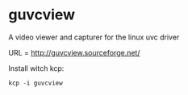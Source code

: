 guvcview
========

A video viewer and capturer for the linux uvc driver

URL = http://guvcview.sourceforge.net/

Install witch kcp:

```
kcp -i guvcview
```
